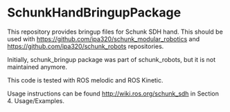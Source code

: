 # SchunkHandBringupPackage
This repository provides bringup files for Schunk SDH hand. This should be used with https://github.com/ipa320/schunk_modular_robotics and https://github.com/ipa320/schunk_robots repositories.

Initially, schunk_bringup package was part of schunk_robots, but it is not maintained anymore. 

This code is tested with ROS melodic and ROS Kinetic. 

Usage instructions can be found http://wiki.ros.org/schunk_sdh in Section 4. Usage/Examples.
